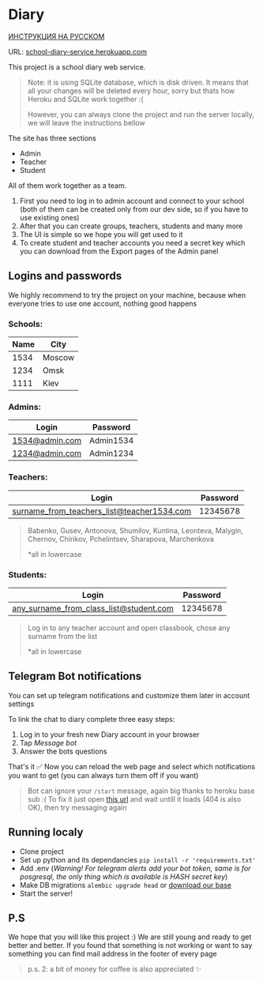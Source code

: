 # Diary

[ИНСТРУКЦИЯ НА РУССКОМ][ru]

URL: [school-diary-service.herokuapp.com][diary]

This project is a school diary web service. 

> Note: it is using SQLite database, which is disk driven. It means that all your changes will be deleted every hour, sorry but thats how Heroku and SQLite work together :(
>
> However, you can always clone the project and run the server locally, we will leave the instructions bellow


The site has three sections
- Admin
- Teacher
- Student

All of them work together as a team. 

1) First you need to log in to admin account and connect to your school (both of them can be created only from our dev side, so if you have to use existing ones)
2) After that you can create groups, teachers, students and many more
3) The UI is simple so we hope you will get used to it
4) To create student and teacher accounts you need a secret key which you can download from the Export pages of the Admin panel


## Logins and passwords

We highly recommend to try the project on your machine, because when everyone tries to use one account, nothing good happens 

### Schools:

Name | City
---- | ----
1534 | Moscow
1234 | Omsk
1111 | Kiev

### Admins: 
Login | Password
---- | ----
1534@admin.com | Admin1534
1234@admin.com | Admin1234

### Teachers:
Login | Password
---- | ----
surname_from_teachers_list@teacher1534.com | 12345678

> Babenko, Gusev, Antonova, Shumilov, Kuntina, Leonteva, Malygin, Chernov, Chirikov, Pchelintsev, Sharapova, Marchenkova
> 
> *all in lowercase

###  Students: 
Login | Password
---- | ----
any_surname_from_class_list@student.com | 12345678

> Log in to any teacher account and open classbook, chose any surname from the list
>
> *all in lowercase


## Telegram Bot notifications

You can set up telegram notifications and customize them later in account settings

To link the chat to diary complete three easy steps:
1) Log in to your fresh new Diary account in your browser
2) Tap *Message bot*
3) Answer the bots questions

That's it ✅ Now you can reload the web page and select which notifications you want to get (you can always turn them off if you want)

> Bot can ignore your `/start` message, again big thanks to heroku base sub :( To fix it just open [this url][bot] and wait untill it loads (404 is also OK), then try messaging again

## Running localy

- Clone project
- Set up python and its dependancies `pip install -r 'requirements.txt'`
- Add .env (*Warning! For telegram alerts add your bot token, same is for posgresql, the only thing which is available is HASH secret key*)
- Make DB migrations `alembic upgrade head` or [download our base][db_url]
- Start the server!


## P.S
We hope that you will like this project :) We are still young and ready to get better and better. If you found that something is not working or want to say something you can find mail address in the footer of every page

>p.s. 2: a bit of money for coffee is also appreciated ✨

[db_url]:<www.ru>
[diary]:<school-diary-service.herokuapp.con>
[bot]:<diary-telegram.herokuapp.com>
[ru]:<https://disk.yandex.ru/i/XYaiJbFHJCFU9g>
